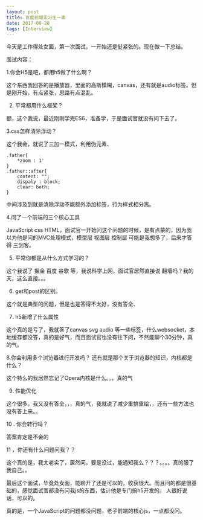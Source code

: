```yaml
---
layout: post
title: 百度前端实习生一面
date: 2017-09-28
tags: [Interview]
---
```


今天是工作得处女面，第一次面试，一开始还是挺紧张的。现在做一下总结。

面试内容：

1.你会H5是吧，都用h5做了什么啊？

这个东西我回答的是播放器，里面的高斯模糊，canvas，还有就是audio标签。但是刚开始，有点紧张，思路有点混乱。

2. 平常都用什么框架？

额，这个我说，最近刚刚学完ES6，准备学，于是面试官就没有问下去了。

3.css怎样清除浮动？

这个我会，就说了三加一模式，利用伪元素、

    .father{
        *zoom : 1'
    }
    .father::after{
        content: "";
        dispaly : block;
        clear: both;
    }

中间涉及到就是清除浮动不能额外添加标签，行为样式相分离。

4.问了一个前端的三个核心工具

JavaScript css HTML，面试官一开始问这个问题的时候，是有点蒙的，因为我以为他是问的MVC处理模式，模型层 视图层 控制层 可能是我想多了，后来才答得 三剑客。

5. 平常你都是从什么方式学习的？

这个我说了 掘金 百度 谷歌 等，我说科学上网，面试官居然直接说 翻墙吗？我的天，这么直接。。。

6. get和post的区别。

这个就是典型的问题，但是也是答得不太好，没有答全、

7. h5新增了什么属性 

这个真的是亏了，我就答了canvas svg audio 等一些标签，什么websocket，本地缓存都没答，真的是好气，而且面试官也没有往下问，不然能聊个30分钟，真的气。

8.你会利用多个浏览器进行开发吗？ 还有就是那个关于浏览器的知识，内核都是什么？

这个特么的我居然忘记了Opera内核是什么。。。真的气

9. 性能优化

这个很多，我又没有答全，，，真的气，我就说了减少重排重绘，，还有一些方法也没有答上来。。

10 . 你会转行吗？

答案肯定是不会的

11 ，你还有什么问题问我？？

这个真的是，我太老实了，居然问，要是没过，能通知我么？？？。。。。真的服了我自己。。

最后这个面试，毕竟处女面，能聊开了还是可以的，收获很大。而且问的都是很基础的，感觉面试官都没有问我js的东西，估计他是专门搞h5开发的。 人很好说话，可以的。

真的是，一个JavaScript的问题都没问题，老子前端的核心js，一点都没问。
